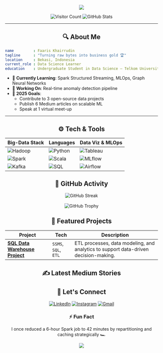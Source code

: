 <!-- ===================================================================
     🚀 BIG-DATA & DATA-SCIENCE GITHUB PROFILE README
==================================================================== -->

<!-- 1. HEADER ANIMASI -->
<p align="center">
  <img src="https://capsule-render.vercel.app/api?text=Hi%20there!%20I'm%20Faaris%20🖖&animation=fadeIn&type=waving&color=gradient&height=120"/>
</p>

<!-- 2. VISITOR COUNTER & STATUS -->
<p align="center">
  <img alt="Visitor Count" src="https://komarev.com/ghpvc/?username=FaarisKhairrudin&style=flat-square&color=00b4d8"/>
  <img alt="GitHub Stats" src="https://github-readme-stats.vercel.app/api?username=FaarisKhairrudin&show_icons=true&hide_border=true&theme=radical"/>
</p>

---

<!-- 3. ABOUT ME -->
<h2 align="center">🔍 About Me</h2>

```yaml
name         : Faaris Khairrudin
tagline      : "Turning raw bytes into business gold 🏆"
location     : Bekasi, Indonesia
current_role : Data Science Learner
education    : Undergraduate Student in Data Science – Telkom University
```

- 🌱 **Currently Learning**: Spark Structured Streaming, MLOps, Graph Neural Networks  
- 🔭 **Working On**: Real-time anomaly detection pipeline  
- 🎯 **2025 Goals**:  
  - Contribute to 3 open-source data projects  
  - Publish 6 Medium articles on scalable ML  
  - Speak at 1 virtual meet-up

---

<!-- 4. Tech & Tools -->
<h2 align="center">⚙️ Tech & Tools</h2>

| Big-Data Stack | Languages | Data Viz & MLOps |
|----------------|-----------|------------------|
| ![Hadoop](https://img.shields.io/badge/-Hadoop-ffa500?style=flat-square&logo=apachehadoop&logoColor=white) | ![Python](https://img.shields.io/badge/-Python-3776ab?style=flat-square&logo=python&logoColor=white) | ![Tableau](https://img.shields.io/badge/-Tableau-e97627?style=flat-square&logo=tableau&logoColor=white) |
| ![Spark](https://img.shields.io/badge/-Spark-e25a1c?style=flat-square&logo=apachespark&logoColor=white) | ![Scala](https://img.shields.io/badge/-Scala-dc322f?style=flat-square&logo=scala&logoColor=white) | ![MLflow](https://img.shields.io/badge/-MLflow-0194e2?style=flat-square&logo=mlflow&logoColor=white) |
| ![Kafka](https://img.shields.io/badge/-Kafka-231f20?style=flat-square&logo=apachekafka&logoColor=white) | ![SQL](https://img.shields.io/badge/-SQL-336791?style=flat-square&logo=postgresql&logoColor=white) | ![Airflow](https://img.shields.io/badge/-Airflow-017cee?style=flat-square&logo=apacheairflow&logoColor=white) |

<!-- 5. GitHub Activity -->
<h2 align="center">🏅 GitHub Activity</h2>

<p align="center">
  <img alt="GitHub Streak" src="https://streak-stats.demolab.com/?user=FaarisKhairrudin&theme=radical&hide_border=true"/>
  <br/><br/>
  <img alt="GitHub Trophy" src="https://github-profile-trophy.vercel.app/?username=FaarisKhairrudin&theme=radical&no-frame=true&no-bg=true"/>
</p>

<!-- 6. Featured Projects -->
<h2 align="center">🚀 Featured Projects</h2>

| Project | Tech | Description |
|---------|------|-------------|
| [**SQL Data Warehouse Project**](https://github.com/FaarisKhairrudin/SQL-Data-Warehouse-Project) | `SSMS`, `SQL`, `ETL` | ETL processes, data modeling, and analytics to support data-driven decision-making.  |


<!-- 7. Latest Medium Stories -->
<h2 align="center">✍️ Latest Medium Stories</h2>

<!-- MEDIUM-STORY-LIST:start -->
<!-- konten akan otomatis diisi oleh GitHub Action -->
<!-- MEDIUM-STORY-LIST:end -->

<!-- 8. Social Links -->
<h2 align="center">🔗 Let's Connect</h2>

<p align="center">
  <a href="https://linkedin.com/in/faaris-khairrudin"><img alt="LinkedIn" src="https://img.shields.io/badge/-LinkedIn-0077b5?style=for-the-badge&logo=linkedin&logoColor=white"/></a>
  <a href="https://instagram.com/@faaris-khairrudin"><img alt="Instagram" src="https://img.shields.io/badge/-Instagram-12100e?style=for-the-badge&logo=instagram&logoColor=white"/></a>
  <a href="mailto:faariskhairrudin@gmail.com"><img alt="Gmail" src="https://img.shields.io/badge/-Gmail-d14836?style=for-the-badge&logo=gmail&logoColor=white"/></a>
</p>

<!-- 9. Fun Fact -->
<h3 align="center">⚡ Fun Fact</h3>
<p align="center">
  I once reduced a 6-hour Spark job to 42 minutes by repartitioning and caching strategically 🏎️
</p>

<!-- 10. Footer -->
<p align="center">
  <img src="https://capsule-render.vercel.app/api?type=wave&color=gradient&height=60&section=footer"/>
</p>
